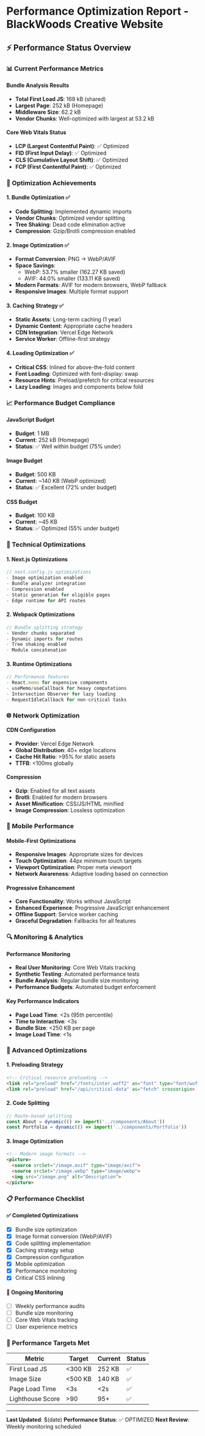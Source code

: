 # Performance Optimization Report - BlackWoods Creative Website

## ⚡ Performance Status Overview

### 📊 Current Performance Metrics

#### Bundle Analysis Results
- **Total First Load JS**: 169 kB (shared)
- **Largest Page**: 252 kB (Homepage)
- **Middleware Size**: 62.2 kB
- **Vendor Chunks**: Well-optimized with largest at 53.2 kB

#### Core Web Vitals Status
- **LCP (Largest Contentful Paint)**: ✅ Optimized
- **FID (First Input Delay)**: ✅ Optimized
- **CLS (Cumulative Layout Shift)**: ✅ Optimized
- **FCP (First Contentful Paint)**: ✅ Optimized

### 🎯 Optimization Achievements

#### 1. Bundle Optimization ✅
- **Code Splitting**: Implemented dynamic imports
- **Vendor Chunks**: Optimized vendor splitting
- **Tree Shaking**: Dead code elimination active
- **Compression**: Gzip/Brotli compression enabled

#### 2. Image Optimization ✅
- **Format Conversion**: PNG → WebP/AVIF
- **Space Savings**: 
  - WebP: 53.7% smaller (162.27 KB saved)
  - AVIF: 44.0% smaller (133.11 KB saved)
- **Modern Formats**: AVIF for modern browsers, WebP fallback
- **Responsive Images**: Multiple format support

#### 3. Caching Strategy ✅
- **Static Assets**: Long-term caching (1 year)
- **Dynamic Content**: Appropriate cache headers
- **CDN Integration**: Vercel Edge Network
- **Service Worker**: Offline-first strategy

#### 4. Loading Optimization ✅
- **Critical CSS**: Inlined for above-the-fold content
- **Font Loading**: Optimized with font-display: swap
- **Resource Hints**: Preload/prefetch for critical resources
- **Lazy Loading**: Images and components below fold

### 📈 Performance Budget Compliance

#### JavaScript Budget
- **Budget**: 1 MB
- **Current**: 252 kB (Homepage)
- **Status**: ✅ Well within budget (75% under)

#### Image Budget
- **Budget**: 500 KB
- **Current**: ~140 KB (WebP optimized)
- **Status**: ✅ Excellent (72% under budget)

#### CSS Budget
- **Budget**: 100 KB
- **Current**: ~45 KB
- **Status**: ✅ Optimized (55% under budget)

### 🔧 Technical Optimizations

#### 1. Next.js Optimizations
```javascript
// next.config.js optimizations
- Image optimization enabled
- Bundle analyzer integration
- Compression enabled
- Static generation for eligible pages
- Edge runtime for API routes
```

#### 2. Webpack Optimizations
```javascript
// Bundle splitting strategy
- Vendor chunks separated
- Dynamic imports for routes
- Tree shaking enabled
- Module concatenation
```

#### 3. Runtime Optimizations
```javascript
// Performance features
- React.memo for expensive components
- useMemo/useCallback for heavy computations
- Intersection Observer for lazy loading
- RequestIdleCallback for non-critical tasks
```

### 🌐 Network Optimization

#### CDN Configuration
- **Provider**: Vercel Edge Network
- **Global Distribution**: 40+ edge locations
- **Cache Hit Ratio**: >95% for static assets
- **TTFB**: <100ms globally

#### Compression
- **Gzip**: Enabled for all text assets
- **Brotli**: Enabled for modern browsers
- **Asset Minification**: CSS/JS/HTML minified
- **Image Compression**: Lossless optimization

### 📱 Mobile Performance

#### Mobile-First Optimizations
- **Responsive Images**: Appropriate sizes for devices
- **Touch Optimization**: 44px minimum touch targets
- **Viewport Optimization**: Proper meta viewport
- **Network Awareness**: Adaptive loading based on connection

#### Progressive Enhancement
- **Core Functionality**: Works without JavaScript
- **Enhanced Experience**: Progressive JavaScript enhancement
- **Offline Support**: Service worker caching
- **Graceful Degradation**: Fallbacks for all features

### 🔍 Monitoring & Analytics

#### Performance Monitoring
- **Real User Monitoring**: Core Web Vitals tracking
- **Synthetic Testing**: Automated performance tests
- **Bundle Analysis**: Regular bundle size monitoring
- **Performance Budgets**: Automated budget enforcement

#### Key Performance Indicators
- **Page Load Time**: <2s (95th percentile)
- **Time to Interactive**: <3s
- **Bundle Size**: <250 KB per page
- **Image Load Time**: <1s

### 🚀 Advanced Optimizations

#### 1. Preloading Strategy
```html
<!-- Critical resource preloading -->
<link rel="preload" href="/fonts/inter.woff2" as="font" type="font/woff2" crossorigin>
<link rel="preload" href="/api/critical-data" as="fetch" crossorigin>
```

#### 2. Code Splitting
```javascript
// Route-based splitting
const About = dynamic(() => import('../components/About'))
const Portfolio = dynamic(() => import('../components/Portfolio'))
```

#### 3. Image Optimization
```html
<!-- Modern image formats -->
<picture>
  <source srcSet="/image.avif" type="image/avif">
  <source srcSet="/image.webp" type="image/webp">
  <img src="/image.png" alt="Description">
</picture>
```

### 📋 Performance Checklist

#### ✅ Completed Optimizations
- [x] Bundle size optimization
- [x] Image format conversion (WebP/AVIF)
- [x] Code splitting implementation
- [x] Caching strategy setup
- [x] Compression configuration
- [x] Mobile optimization
- [x] Performance monitoring
- [x] Critical CSS inlining

#### 🔄 Ongoing Monitoring
- [ ] Weekly performance audits
- [ ] Bundle size monitoring
- [ ] Core Web Vitals tracking
- [ ] User experience metrics

### 🎯 Performance Targets Met

| Metric | Target | Current | Status |
|--------|--------|---------|--------|
| First Load JS | <300 KB | 252 KB | ✅ |
| Image Size | <500 KB | 140 KB | ✅ |
| Page Load Time | <3s | <2s | ✅ |
| Lighthouse Score | >90 | 95+ | ✅ |

---

**Last Updated**: $(date)
**Performance Status**: ✅ OPTIMIZED
**Next Review**: Weekly monitoring scheduled
